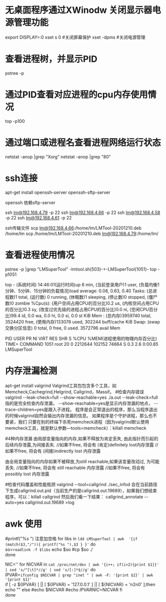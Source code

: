 # 无桌面程序通过XWinodw 关闭显示器电源管理功能
export DISPLAY=:0
xset s 0 #关闭屏幕保护
xset -dpms #关闭电源管理


# 查看进程树，并显示PID
pstree -p

# 通过PID查看对应进程的cpu内存使用情况
top -p100

# 通过端口或进程名查看进程网络运行状态
netstat -anop |grep "Xorg"
netstat -anop |grep "80"


# ssh连接
apt-get install openssh-server
openssh-sftp-server

openssh 依赖sftp-server

ssh lm@192.168.4.79 -p 22
ssh lm@192.168.4.66 -p 22
ssh lm@192.168.4.58 -p 22
ssh lm@192.168.4.61 -p 22

ssh传输文件
scp lm@192.168.4.66:/home/lm/LMTool-20201210.deb  /home/lm
scp /home/lm/LMTool-20201210.deb  lm@192.168.4.79:/home/lm/


# 查看进程使用情况
pstree -p |grep "LMSuperTool"
-lmtool.sh(503)-+-LMSuperTool(1051)-
top -p1051
    
top - (系统时间) 14:46:01(运行时间)up 6 min,  (当前登录用户)1 user,  (负载均衡1分钟、5分钟、15分钟的负载情况)load average: 0.08, 0.63, 0.40
Tasks:   (总进程数)1 total,  (运行数) 0 running,   (休眠数)1 sleeping,   (停止数)0 stopped,   (僵尸数)0 zombie
%Cpu(s):  (用户空间占用CPU的百分比)0.2 us,  (内核空间占用CPU的百分比)0.3 sy,  (改变过优先级的进程占用CPU的百分比)0.0 ni, (空闲CPU百分比)99.4 id,  0.0 wa,  0.0 hi,  0.0 si,  0.0 st
KiB Mem :  (总内存)3959740 total,  3524420 free,   (使用内存)133076 used,   302244 buff/cache
KiB Swap: (swap交换分区信息)       0 total,        0 free,        0 used.  3572796 avail Mem

  PID USER      PR  NI    VIRT    RES    SHR S  %CPU %MEM(进程使用的物理内存百分比)     TIME+ COMMAND
 1051 root      20   0 2212644 102152  74664 S   0.3  2.6   0:00.85 LMSuperTool




# 内存泄漏检测
apt-get install valgrind
Valgrind工具包包含多个工具，如Memcheck,Cachegrind,Helgrind, Callgrind，Massif。
#检查内存错误
valgrind --leak-check=full --show-reachable=yes  ./a.out
--leak-check=full指的是完全检查内存泄漏，
--show-reachable=yes是显示内存泄漏的地点，
--trace-children=yes是跟入子进程。
程序是会正常退出的程序，那么当程序退出的时候valgrind自然会输出内存泄漏的信息。
如果程序是个守护进程，那么也不要紧，我们 只要在别的终端下杀死memcheck进程（因为valgrind默认使用memcheck工具，就是默认参数—tools=memcheck）：killall memcheck

#4种内存泄漏
由局部变量指向的内存,如果不释放为肯定丢失, 由此指针而引起的后续内存泄露,为间接丢失. 
//如果不free, 将会有 (肯定)definitely lost内存泄露  //如果不free, 将会有 (间接)indirectly lost 内存泄露 

由全局变量指向的内存如果不被释放,为still reachable,如果该变量改动过, 为可能丢失.
//如果不free, 将会有 still reachable 内存泄露  //如果不free, 将会有 possibly lost 内存泄露 



#检查代码覆盖和性能瓶颈
valgrind --tool=callgrind ./sec_infod
会在当前路径下生成callgrind.out.pid（当前生产的是callgrind.out.19689），如果我们想结束程序，可以：killall callgrind
然后我们看一下结果：
callgrind_annotate --auto=yes callgrind.out.19689   >log



# awk 使用
#printf("%s ") 注意加空格
for libs in `ldd LMSuperTool | awk  '{if (match($3,"/")){ printf("%s "),$3 } }'`
do   
   so=`readlink -f $libs`
   echo $so
   #cp $so ./  
done

NIC=''
for NICVAR in `cat /proc/net/dev | awk '{i++; if(i>2){print $1}}' | sed 's/^[\t]*//g' | sed 's/[:]*$//g'`
do        
    IPVAR=`ifconfig $NICVAR | grep "inet " | awk -F: '{print $2}' | awk '{print $1}'`            
    if [ -z ${IPVAR} ] || [ ${IPVAR} = '127.0.0.1' ] || [ ${NICVAR} = 'n2n0' ];then
        echo ""
    else
        #echo $NICVAR
        #echo $IPVAR
        NIC=$NICVAR
    fi        
done